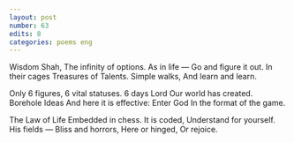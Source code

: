 ```yaml
---
layout: post
number: 63
edits: 8
categories: poems eng
---
```


Wisdom Shah,
The infinity of options. 
As in life — 
Go and figure it out.
In their cages
Treasures of Talents.
Simple walks,
And learn and learn.

Only 6 figures,
6 vital statuses.
6 days Lord
Our world has created.
Borehole Ideas
And here it is effective:
Enter God
In the format of the game.

The Law of Life
Embedded in chess.
It is coded,
Understand for yourself. 
His fields —
Bliss and horrors,
Here or hinged,
Or rejoice.
